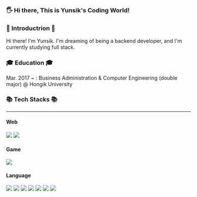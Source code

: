 ### 🖐 Hi there, This is Yunsik's Coding World!

<!--
**rilato/rilato** is a ✨ _special_ ✨ repository because its `README.md` (this file) appears on your GitHub profile.

Here are some ideas to get you started:

- 🔭 I’m currently working on ...
- 🌱 I’m currently learning ...
- 👯 I’m looking to collaborate on ...
- 🤔 I’m looking for help with ...
- 💬 Ask me about ...
- 📫 How to reach me: ...
- 😄 Pronouns: ...
- ⚡ Fun fact: ...
-->

<h3> 💬 Introductrion 💬 </h3>
Hi there! I'm Yunsik.
I'm dreaming of being a backend developer, and I'm currently studying full stack.

<h3> 🎓 Education 🎓 </h3>
Mar. 2017 ~ : Business Administration & Computer Engineering (double major) @ Hongik University 

<h3> 📚 Tech Stacks 📚 </h3>
<hr></hr>
<p>
  <h4> Web </h4>
  <img src="https://img.shields.io/badge/React-61DAFB?style=for-the-badge&logo=react">
  <img src="https://img.shields.io/badge/Nodejs-339933?style=for-the-badge&logo=Node.js">
</p>
<p>
  <h4> Game </h4>
  <img src="https://img.shields.io/badge/Unity-FFFFFF?style=for-the-badge&logo=Unity">
</p>
<p>
  <h4> Language </h4>
  <img src="https://img.shields.io/badge/HTML5-E34F26?style=for-the-badge&logo=html5">
  <img src="https://img.shields.io/badge/CSS3-1572B6?style=for-the-badge&logo=css3">
  <img src="https://img.shields.io/badge/JavaScript-F7DF1E?style=for-the-badge&logo=javascript">
  <img src="https://img.shields.io/badge/C-A8B9CC?style=for-the-badge&logo=C">
  <img src="https://img.shields.io/badge/C++-00599C?style=for-the-badge&logo=C++">
  <img src="https://img.shields.io/badge/Python-3776AB?style=for-the-badge&logo=Python">
  <img src="https://img.shields.io/badge/CSS3-1572B6?style=for-the-badge&logo=css3">
</p>

